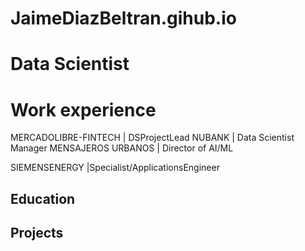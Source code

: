 # JaimeDiazBeltran.gihub.io

# Data Scientist 


# Work experience 

MERCADOLIBRE-FINTECH | DSProjectLead
NUBANK | Data Scientist Manager
MENSAJEROS URBANOS | Director of AI/ML

SIEMENSENERGY |Specialist/ApplicationsEngineer

## Education


## Projects 
